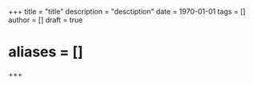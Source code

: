 +++
title = "title"
description = "desctiption"
date = 1970-01-01
tags = []
author = []
draft = true

# aliases = []
+++
